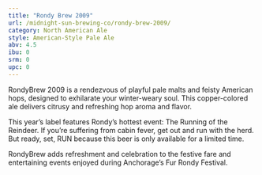 ```yaml
---
title: "Rondy Brew 2009"
url: /midnight-sun-brewing-co/rondy-brew-2009/
category: North American Ale
style: American-Style Pale Ale
abv: 4.5
ibu: 0
srm: 0
upc: 0
---
```

RondyBrew 2009 is a rendezvous of playful pale malts and feisty American hops, designed to exhilarate your winter-weary soul. This copper-colored ale delivers citrusy and refreshing hop aroma and flavor.

This year’s label features Rondy’s hottest event: The Running of the Reindeer. If you’re suffering from cabin fever, get out and run with the herd. But ready, set, RUN because this beer is only available for a limited time.

RondyBrew adds refreshment and celebration to the festive fare and entertaining events enjoyed during Anchorage’s Fur Rondy Festival.
